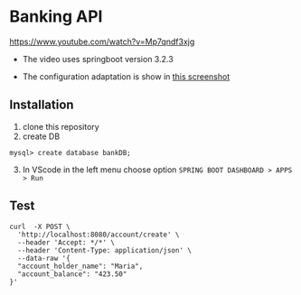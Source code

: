 # Banking API

https://www.youtube.com/watch?v=Mp7qndf3xjg

- The video uses springboot version 3.2.3

- The configuration adaptation is show in [this screenshot](./docs/projectConfiguration.startSpringIO.png)

## Installation
1. clone this repository
2. create DB
```
mysql> create database bankDB;
```
3. In VScode in the left menu choose option
`SPRING BOOT DASHBOARD > APPS > Run`

## Test
```
curl  -X POST \
  'http://localhost:8080/account/create' \
  --header 'Accept: */*' \
  --header 'Content-Type: application/json' \
  --data-raw '{
  "account_holder_name": "Maria",
  "account_balance": "423.50"
}'
```
